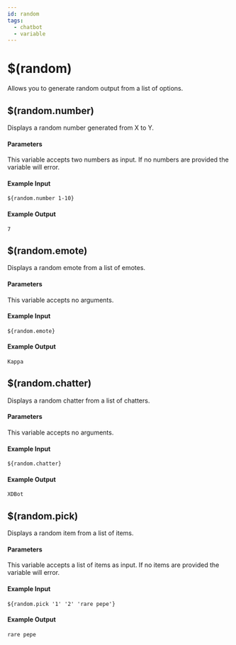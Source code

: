 ```yaml
---
id: random
tags:
  - chatbot
  - variable
---
```


# $(random)

Allows you to generate random output from a list of options.

## $(random.number)

Displays a random number generated from X to Y.

#### Parameters

This variable accepts two numbers as input. If no numbers are provided the variable will error.

#### Example Input

```
${random.number 1-10}
```

#### Example Output

```
7
```

## $(random.emote)

Displays a random emote from a list of emotes.

#### Parameters

This variable accepts no arguments.

#### Example Input

```
${random.emote}
```

#### Example Output

```
Kappa
```

## $(random.chatter)

Displays a random chatter from a list of chatters.

#### Parameters

This variable accepts no arguments.

#### Example Input

```
${random.chatter}
```

#### Example Output

```
XDBot
```

## $(random.pick)

Displays a random item from a list of items.

#### Parameters

This variable accepts a list of items as input. If no items are provided the variable will error.

#### Example Input

```
${random.pick '1' '2' 'rare pepe'}
```

#### Example Output

```
rare pepe
```
